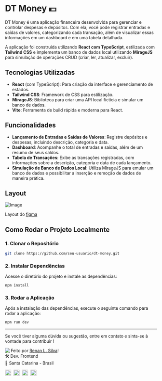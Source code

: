 # DT Money 💵

DT Money é uma aplicação financeira desenvolvida para gerenciar e controlar despesas e depósitos. Com ela, você pode registrar entradas e saídas de valores, categorizando cada transação, além de visualizar essas informações em um dashboard e em uma tabela detalhada.

A aplicação foi construída utilizando **React com TypeScript**, estilizada com **Tailwind CSS** e implementa um banco de dados local utilizando **MirageJS** para simulação de operações CRUD (criar, ler, atualizar, excluir).

## Tecnologias Utilizadas

- **React** (com TypeScript): Para criação da interface e gerenciamento de estados.
- **Tailwind CSS**: Framework de CSS para estilização.
- **MirageJS**: Biblioteca para criar uma API local fictícia e simular um banco de dados.
- **Vite**: Ferramenta de build rápida e moderna para React.

## Funcionalidades

- **Lançamento de Entradas e Saídas de Valores**: Registre depósitos e despesas, incluindo descrição, categoria e data.
- **Dashboard**: Acompanhe o total de entradas e saídas, além de um resumo de seus saldos.
- **Tabela de Transações**: Exibe as transações registradas, com informações sobre a descrição, categoria e data de cada lançamento.
- **Simulação de Banco de Dados Local**: Utiliza MirageJS para emular um banco de dados e possibilitar a inserção e remoção de dados de maneira prática.

## Layout

![Image](https://github.com/user-attachments/assets/d6e5f4e6-5efa-476a-aaa5-23026f54cbea)

Layout do [figma](https://www.figma.com/design/texk7smNXFb7duBVO8rDze/dtmoney-Ignite?m=auto&t=syT2O86j6ueq60U1-6)

## Como Rodar o Projeto Localmente

### 1. Clonar o Repositório

```bash
git clone https://github.com/seu-usuario/dt-money.git
```

### 2. Instalar Dependências

Acesse o diretório do projeto e instale as dependências:

```bash
npm install
```

### 3. Rodar a Aplicação

Após a instalação das dependências, execute o seguinte comando para rodar a aplicação:

```bash
npm run dev
```

---

Se você tiver alguma dúvida ou sugestão, entre em contato e sinta-se à vontade para contribuir !

<img align="left" src="https://avatars.githubusercontent.com/renyzeraa?size=100">

Feito por [Renan L. Silva](https://github.com/renyzeraa)! <br>
🛠 Dev. Frontend <br>
📍 Santa Catarina - Brasil <br>

<a href="https://www.linkedin.com/in/renyzeraa" target="_blank"><img src="https://img.shields.io/badge/LinkedIn-0077B5?style=flat&logo=linkedin&logoColor=white" alt="LinkedIn Badge" height="20"></a>&nbsp;
<a href="mailto:renansilvaytb@gmail.com" target="_blank"><img src="https://img.shields.io/badge/Gmail-D14836?style=flat&logo=gmail&logoColor=white" alt="Gmail Badge" height="20"></a>&nbsp;
<a href="#"><img src="https://img.shields.io/badge/Discord-%237289DA.svg?logo=discord&logoColor=white" title="renan_s#7826" alt="Discord Badge" height="20"></a>&nbsp;
<a href="https://www.github.com/renyzeraa" target="_blank"><img src="https://img.shields.io/badge/GitHub-100000?style=flat&logo=github&logoColor=white" alt="GitHub Badge" height="20"></a>&nbsp;

<br clear="left"/>
